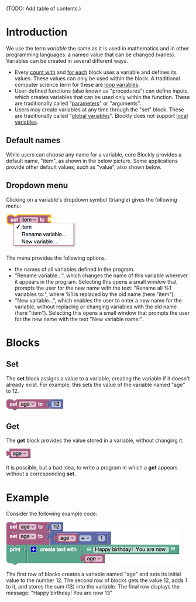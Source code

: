 (TODO: Add table of contents.)

# Introduction

We use the term _variable_ the same as it is used in mathematics and in other programming languages: a named value that can be changed (varies).  Variables can be created in several different ways.
  * Every [count with](https://code.google.com/p/blockly/wiki/Loops#count_with) and [for each](https://code.google.com/p/blockly/wiki/Loops#for_each) block uses a variable and defines its values.  These values can only be used within the block.  A traditional computer science term for these are [loop variables](https://en.wikipedia.org/wiki/Loop_variable).
  * User-defined functions (also known as "procedures") can define inputs, which creates variables that can be used only within the function.  These are traditionally called "[parameters](https://en.wikipedia.org/wiki/Parameter)" or "arguments".
  * Users may create variables at any time through the "set" block.  These are traditionally called "[global variables](https://en.wikipedia.org/wiki/Global_variables)".
Blockly does not support [local variables](https://en.wikipedia.org/wiki/Local_variable).


## Default names

While users can choose any name for a variable, core Blockly provides a default name, "item", as shown in the below picture.  Some applications provide other default values, such as "value", also shown below.

## Dropdown menu

Clicking on a variable's dropdown symbol (triangle) gives the following menu:

![](help/variables-dropdown.png)

The menu provides the following options.
  * the names of all variables defined in the program.
  * "Rename variable...", which changes the name of this variable wherever it appears in the program.  Selecting this opens a small window that prompts the user for the new name with the text: "Rename all %1 variables to:", where %1 is replaced by the old name (here "item").
  * "New variable...", which enables the user to enter a new name for the variable, without replacing or changing variables with the old name (here "item").  Selecting this opens a small window that prompts the user for the new name with the text "New variable name:".

# Blocks

## Set

The **set** block assigns a value to a variable, creating the variable if it doesn't already exist.  For example, this sets the value of the variable named "age" to 12.

![](help/variables-set-variable.png)

## Get

The **get** block provides the value stored in a variable, without changing it.

![](help/variables-get-variable.png)

It is possible, but a bad idea, to write a program in which a **get** appears without a corresponding **set**.

# Example

Consider the following example code:

![](help/variables-example.png)

The first row of blocks creates a variable named "age" and sets its initial value to the number 12.  The second row of blocks gets the value 12, adds 1 to it, and stores the sum (13) into the variable.  The final row displays the message: "Happy birthday!  You are now 13"